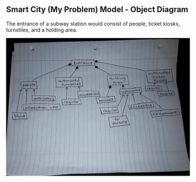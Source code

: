 ## Smart City (My Problem) Model - Object Diagram

The entrance of a subway station would consist of people, ticket kiosks, turnstiles, and a holding area.

![Example Object Diagram](https://github.com/IDS6145-Fall2019/assignment1-agadd881/blob/master/images/enter_object_diagram.png)

